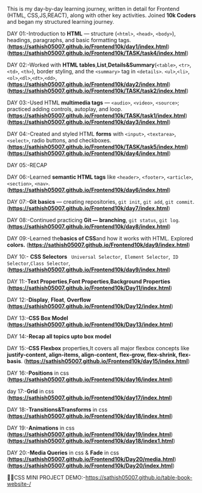 This is my day-by-day learning journey, written in detail for Frontend (HTML, CSS,JS,REACT), along with other key activities.
Joined **10k Coders** and began my structured learning journey.

DAY 01:-Introduction to **HTML** — structure (`<html>`, `<head>`, `<body>`), headings, paragraphs, and basic formatting tags.  
(**https://sathish05007.github.io/Frontend10k/day1/index.html**)
(**https://sathish05007.github.io/Frontend10k/TASK/task4/index.html**)

DAY 02:-Worked with **HTML tables**,**List**,**Details&Summary**(`<table>`, `<tr>`, `<td>`, `<th>`), border styling, and the `<summary>` tag in `<details>`. `<ul>`,`<li>`,`<ol>`,`<dl>`,`<dt>`,`<dd>`,
(**https://sathish05007.github.io/Frontend10k/day2/index.html**)
(**https://sathish05007.github.io/Frontend10k/TASK/task2/index.html**)

DAY 03:-Used HTML **multimedia tags** — `<audio>`, `<video>`, `<source>`; practiced adding controls, autoplay, and loop.(**https://sathish05007.github.io/Frontend10k/TASK/task1/index.html**) 
(**https://sathish05007.github.io/Frontend10k/day3/index.html**)

DAY 04:-Created and styled HTML **forms** with `<input>`, `<textarea>`, `<select>`, radio buttons, and checkboxes. (**https://sathish05007.github.io/Frontend10k/TASK/task5/index.html**)
(**https://sathish05007.github.io/Frontend10k/day4/index.html**)

DAY 05:-RECAP

DAY 06:-Learned **semantic HTML tags** like `<header>`, `<footer>`, `<article>`, `<section>`, `<nav>`.  
(**https://sathish05007.github.io/Frontend10k/day6/index.html**)

DAY 07:-**Git basics** — creating repositories, `git init`, `git add`, `git commit`. 
(**https://sathish05007.github.io/Frontend10k/day7/index.html**)

DAY 08:-Continued practicing **Git — branching**, `git status`, `git log`. 
(**https://sathish05007.github.io/Frontend10k/day8/index.html**)

DAY 09:-Learned the**basics of CSS**and how it works with HTML. 
Explored **colors.**
(**https://sathish05007.github.io/Frontend10k/day9/index.html**)

DAY 10:- **CSS Selectors** ` Universal Selector`,` Element Selector`,` ID Selector`,`Class Selector`,(**https://sathish05007.github.io/Frontend10k/day9/index.html**)

DAY 11:-**Text Properties**,**Font Properties**,**Background Properties**
(**https://sathish05007.github.io/Frontend10k/Day11/index.html**)

DAY 12:-**Display**, **Float**, **Overflow**
(**https://sathish05007.github.io/Frontend10k/Day12/index.html**)

DAY 13:-**CSS Box Model**
(**https://sathish05007.github.io/Frontend10k/Day13/index.html**)

DAY 14:-**Recap all topics upto box model**

DAY 15:-**CSS Flexbox** properties,It covers all major flexbox concepts like **justify-content, align-items, align-content, flex-grow, flex-shrink, flex-basis**.
(**https://sathish05007.github.io/Frontend10k/day15/index.html**)

DAY 16:-**Positions** in css
(**https://sathish05007.github.io/Frontend10k/day16/index.html**)

day 17:-**Grid** in css
(**https://sathish05007.github.io/Frontend10k/day17/index.html**)

DAY 18:-**Transitions&Transforms** in css
(**https://sathish05007.github.io/Frontend10k/day18/index.html**)

DAY 19:-**Animations** in css
(**https://sathish05007.github.io/Frontend10k/day19/index.html**)
(**https://sathish05007.github.io/Frontend10k/day18/index1.html**)

DAY 20:-**Media Queries** in css & **Fade** in css
(**https://sathish05007.github.io/Frontend10k/Day20/media.html**)
(**https://sathish05007.github.io/Frontend10k/Day20/index.html**)

📌📌CSS MINI PROJECT DEMO:-https://sathish05007.github.io/table-book-website-/
